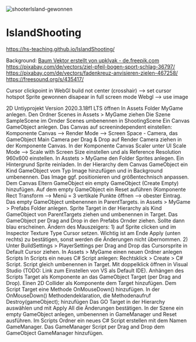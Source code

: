 ![shooterIsland-gewonnen](https://user-images.githubusercontent.com/28704310/133208758-ee840ab7-8346-4a31-a1d9-63d2d352ddc7.JPG)
# IslandShooting

https://hs-teaching.github.io/IslandShooting/

Background: <a href='https://de.freepik.com/vektoren/baum'>Baum Vektor erstellt von upklyak - de.freepik.com</a>
https://pixabay.com/de/vectors/ziel-pfeil-bogen-sport-schlag-36797/
https://pixabay.com/de/vectors/fadenkreuz-anvisieren-zielen-467258/
https://freesound.org/s/435417/


Cursor clickpoint in WebGl build not center (crosshair) -->  set cursor hotspot
Sprite gewonnen disapear in full screen mode Webgl --> use image

2D Untiyprojekt Version 2020.3.18f1 LTS öffnen
In Assets Folder MyGame anlegen.
Den Ordner Scenes in Assets > MyGame ziehen
Die Szene SampleScene im Ornder Scenes umbenennen in ShootingScene
Ein Canvas GameObject anlegen.
Das Canvas auf screenindependent einstellen: Komponente Canvas --> Render Mode --> Screen Space - Camera, 
das GameObject Main Camera per Drag & Drop auf Render Camera ziehen in der Komponente Canvas.
In der Komponente Canvas Scaler unter UI Scale Mode --> Scale with Screen Size einstellen und als Reference Resolution 960x600 einstellen.
In Asstets > MyGame den Folder Sprites anlegen. 
Ein Hintergrund Sprite reinladen.
In der Hierarchy dem Canvas GameObject ein Kind GameObject vom Typ Image hinzufügen und in Background umbenennen.
Das Image ggf. positionieren und größentechnisch anpassen.
Dem Canvas Eltern GameObject ein empty GameObject (Create Empty) hinzufügen. 
Auf dem empty GameObject ein Reset auführen (Komponente Rect Transform --> Menü = 3 vertikale Punkte öffnen --> obester Eintrag. 
Das empty GameObject umbenennen in ParentTargets.
in Assets > MyGame > Prefabs Folder anlegen.
Sprite Target in der Hierarchy als Kind GameObject von ParentTargets ziehen und umbenennen in Target.
Das GameObject per Drag and Drop in den Prefabs Ornder ziehen. Sollte dann blau erscheinen. 
Ändern des Mauszeigers: 1) auf Sprite clicken und im Inspector Texture Type Cursor setzen. Wichtig ist am Ende Apply (unten rechts) zu bestätigen, sonst werden die 
Änderungen nicht übernommen. 2) Unter BuildSettings > PlayerSettings per Drag and Drop das Cursorsprite in Default Cursor ziehen. 
In Assets > MyGame einen neuen Ordner anlegen Scripts
In Scripts ein neues C# Script anlegen: Rechtsklick > Create > C# Script. Script gleich umbenennen in Target. Mit doppelklick öffnen in Visual Studio (TODO: Link zum Einstellen von VS als Default IDE).
Anhängen des Scripts Target als Komponente an das GameObject Target (per Drag and Drop). 
Einen 2D Collider als Komponente dem Target hinzufügen. 
Dem Script Target eine Methode OnMouseDown() hinzufügen. 
In der OnMouseDown() Methodendeklaration, die Methodenaufruf Destroy(gameObject); hinzufügen
Das GO Target in der Hierarchy auswählen und mit Apply All die Änderungen bestätigen. 
In der Szene ein empty GameObject anlegen, umbenennen in GameManager und Reset ausführen. 
Im Scripts Ordner ein neues C# Script erstellen mit dem Namen GameManager.
Das GameManager Script per Drag and Drop dem GameObject GameManager hinzufügen.
